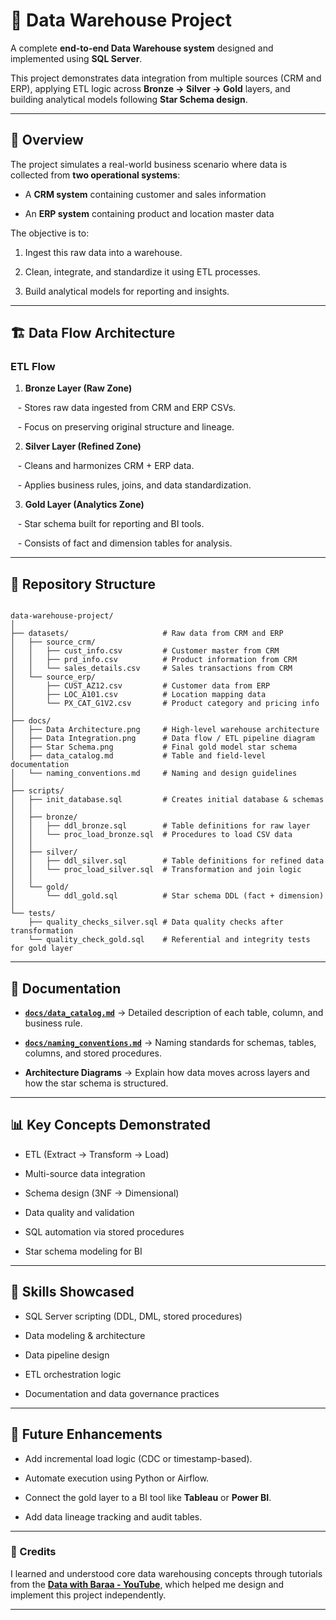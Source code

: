 # 🧠 Data Warehouse Project

  

A complete **end-to-end Data Warehouse system** designed and implemented using **SQL Server**.  

This project demonstrates data integration from multiple sources (CRM and ERP), applying ETL logic across **Bronze → Silver → Gold** layers, and building analytical models following **Star Schema design**.

  

---

  

## 📘 Overview

  

The project simulates a real-world business scenario where data is collected from **two operational systems**:

- A **CRM system** containing customer and sales information  

- An **ERP system** containing product and location master data  

  

The objective is to:

1. Ingest this raw data into a warehouse.  

2. Clean, integrate, and standardize it using ETL processes.  

3. Build analytical models for reporting and insights.  

  

---

  

## 🏗️ Data Flow Architecture

 

### ETL Flow

1. **Bronze Layer (Raw Zone)**  

   - Stores raw data ingested from CRM and ERP CSVs.  

   - Focus on preserving original structure and lineage.  

  

2. **Silver Layer (Refined Zone)**  

   - Cleans and harmonizes CRM + ERP data.  

   - Applies business rules, joins, and data standardization.  

  

3. **Gold Layer (Analytics Zone)**  

   - Star schema built for reporting and BI tools.  

   - Consists of fact and dimension tables for analysis.  

  

---

  

## 📂 Repository Structure

  

```

data-warehouse-project/
│
├── datasets/                     # Raw data from CRM and ERP
│   ├── source_crm/
│   │   ├── cust_info.csv         # Customer master from CRM
│   │   ├── prd_info.csv          # Product information from CRM
│   │   └── sales_details.csv     # Sales transactions from CRM
│   └── source_erp/
│       ├── CUST_AZ12.csv         # Customer data from ERP
│       ├── LOC_A101.csv          # Location mapping data
│       └── PX_CAT_G1V2.csv       # Product category and pricing info
│
├── docs/
│   ├── Data Architecture.png     # High-level warehouse architecture
│   ├── Data Integration.png      # Data flow / ETL pipeline diagram
│   ├── Star Schema.png           # Final gold model star schema
│   ├── data_catalog.md           # Table and field-level documentation
│   └── naming_conventions.md     # Naming and design guidelines
│
├── scripts/
│   ├── init_database.sql         # Creates initial database & schemas
│   │
│   ├── bronze/
│   │   ├── ddl_bronze.sql        # Table definitions for raw layer
│   │   └── proc_load_bronze.sql  # Procedures to load CSV data
│   │
│   ├── silver/
│   │   ├── ddl_silver.sql        # Table definitions for refined data
│   │   └── proc_load_silver.sql  # Transformation and join logic
│   │
│   └── gold/
│       └── ddl_gold.sql          # Star schema DDL (fact + dimension)
│
└── tests/
    ├── quality_checks_silver.sql # Data quality checks after transformation
    └── quality_check_gold.sql    # Referential and integrity tests for gold layer

```

  

---

  

## 🧩 Documentation

  

- **[`docs/data_catalog.md`](docs/data_catalog.md)** → Detailed description of each table, column, and business rule.  

- **[`docs/naming_conventions.md`](docs/naming_conventions.md)** → Naming standards for schemas, tables, columns, and stored procedures.  

- **Architecture Diagrams** → Explain how data moves across layers and how the star schema is structured.

  

---

  

## 📊 Key Concepts Demonstrated

  

- ETL (Extract → Transform → Load)  

- Multi-source data integration  

- Schema design (3NF → Dimensional)  

- Data quality and validation  

- SQL automation via stored procedures  

- Star schema modeling for BI  

  

---

  

## 🧠 Skills Showcased

  

- SQL Server scripting (DDL, DML, stored procedures)

- Data modeling & architecture

- Data pipeline design

- ETL orchestration logic

- Documentation and data governance practices

  

---

  

## 🧪 Future Enhancements

  

- Add incremental load logic (CDC or timestamp-based).  

- Automate execution using Python or Airflow.  

- Connect the gold layer to a BI tool like **Tableau** or **Power BI**.  

- Add data lineage tracking and audit tables.

  
---

### 🙌 Credits

I learned and understood core data warehousing concepts through tutorials from the **[Data with Baraa - YouTube](https://www.youtube.com/@DataWithBaraa)**, which helped me design and implement this project independently.

---

